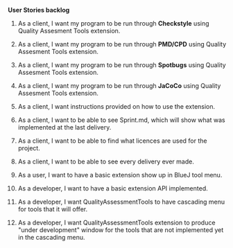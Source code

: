**User Stories backlog** <br />
1. As a client, I want my program to be run through <B>Checkstyle</B> using Quality Assesment Tools extension.<br />
  
2. As a client, I want my program to be run through <B>PMD/CPD</B> using Quality Assesment Tools extension.<br />
 
3. As a client, I want my program to be run through <B>Spotbugs</B> using Quality Assesment Tools extension.<br />
  
4. As a client, I want my program to be run through <B>JaCoCo</B> using Quality Assesment Tools extension.<br />

5. As a client, I want instructions provided on how to use the extension.<br /> 

6. As a client, I want to be able to see Sprint.md, which will show what was implemented at the last delivery.<br />

7. As a client, I want to be able to find what licences are used for the project.<br />

8. As a client, I want to be able to see every delivery ever made.<br />

9. As a user, I want to have a basic extension show up in BlueJ tool menu.<br />
  
10. As a developer, I want to have a basic extension API implemented.<br />

11. As a developer, I want QualityAssessmentTools to have cascading menu for tools that it will offer.<br />

12. As a developer, I want QualityAssessmentTools extension to produce "under development" window for the tools that are not implemented yet in the cascading menu.<br />

